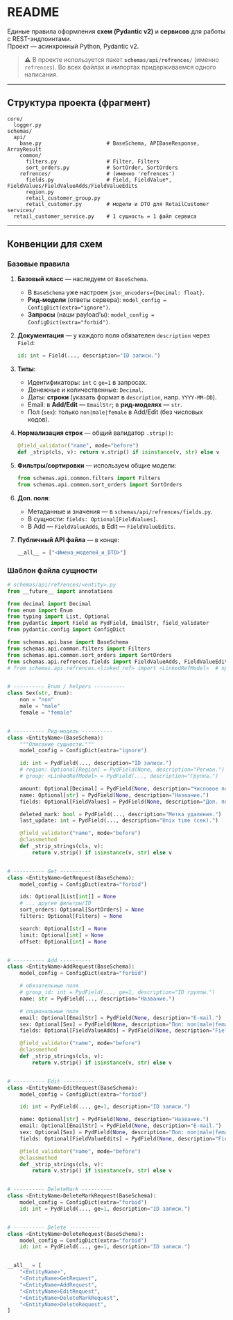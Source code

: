 # README

Единые правила оформления **схем (Pydantic v2)** и **сервисов** для работы с REST-эндпоинтами.  
Проект — асинхронный Python, Pydantic v2.

> ⚠️ В проекте используется пакет **`schemas/api/refrences/`** (именно `refrences`). Во всех файлах и импортax придерживаемся одного написания.

---

## Структура проекта (фрагмент)

```
core/
  logger.py
schemas/
  api/
    base.py                     # BaseSchema, APIBaseResponse, ArrayResult
    common/
      filters.py                # Filter, Filters
      sort_orders.py            # SortOrder, SortOrders
    refrences/                  # (именно 'refrences')
      fields.py                 # Field, FieldValue*, FieldValues/FieldValueAdds/FieldValueEdits
      region.py
      retail_customer_group.py
      retail_customer.py        # модели и DTO для RetailCustomer
services/
  retail_customer_service.py    # 1 сущность = 1 файл сервиса
```

---

## Конвенции для схем

### Базовые правила

1. **Базовый класс** — наследуем от `BaseSchema`.
   - В `BaseSchema` уже настроен `json_encoders={Decimal: float}`.
   - **Рид-модели** (ответы сервера): `model_config = ConfigDict(extra="ignore")`.
   - **Запросы** (наши payload’ы): `model_config = ConfigDict(extra="forbid")`.

2. **Документация** — у каждого поля обязателен `description` через `Field`:
   ```py
   id: int = Field(..., description="ID записи.")
   ```

3. **Типы**:
   - Идентификаторы: `int` с `ge=1` в запросах.
   - Денежные и количественные: `Decimal`.
   - Даты: **строки** (указать формат в `description`, напр. `YYYY-MM-DD`).
   - Email: в **Add/Edit** — `EmailStr`; в **рид-моделях** — `str`.
   - Пол (`sex`): только `non|male|female` в Add/Edit (без числовых кодов).

4. **Нормализация строк** — общий валидатор `.strip()`:
   ```py
   @field_validator("name", mode="before")
   def _strip(cls, v): return v.strip() if isinstance(v, str) else v
   ```

5. **Фильтры/сортировки** — используем общие модели:
   ```py
   from schemas.api.common.filters import Filters
   from schemas.api.common.sort_orders import SortOrders
   ```

6. **Доп. поля**:
   - Метаданные и значения — в `schemas/api/refrences/fields.py`.
   - В сущности: `fields: Optional[FieldValues]`.
   - В Add — `FieldValueAdds`, в Edit — `FieldValueEdits`.

7. **Публичный API файла** — в конце:
   ```py
   __all__ = ["<Имена_моделей_и_DTO>"]
   ```

### Шаблон файла сущности

```py
# schemas/api/refrences/<entity>.py
from __future__ import annotations

from decimal import Decimal
from enum import Enum
from typing import List, Optional
from pydantic import Field as PydField, EmailStr, field_validator
from pydantic.config import ConfigDict

from schemas.api.base import BaseSchema
from schemas.api.common.filters import Filters
from schemas.api.common.sort_orders import SortOrders
from schemas.api.refrences.fields import FieldValueAdds, FieldValueEdits, FieldValues
# from schemas.api.refrences.<linked_ref> import <LinkedRefModel>  # при необходимости


# ---------- Enum / helpers ----------
class Sex(str, Enum):
    non = "non"
    male = "male"
    female = "female"


# ---------- Рид-модель ----------
class <EntityName>(BaseSchema):
    """Описание сущности."""
    model_config = ConfigDict(extra="ignore")

    id: int = PydField(..., description="ID записи.")
    # region: Optional[Region] = PydField(None, description="Регион.")
    # group: <LinkedRefModel> = PydField(..., description="Группа.")

    amount: Optional[Decimal] = PydField(None, description="Числовое поле (Decimal).")
    name: Optional[str] = PydField(None, description="Название.")
    fields: Optional[FieldValues] = PydField(None, description="Доп. поля (FieldValue[]).")

    deleted_mark: bool = PydField(..., description="Метка удаления.")
    last_update: int = PydField(..., description="Unix time (сек).")

    @field_validator("name", mode="before")
    @classmethod
    def _strip_strings(cls, v):
        return v.strip() if isinstance(v, str) else v


# ---------- Get ----------
class <EntityName>GetRequest(BaseSchema):
    model_config = ConfigDict(extra="forbid")

    ids: Optional[List[int]] = None
    # ... другие фильтры/ID
    sort_orders: Optional[SortOrders] = None
    filters: Optional[Filters] = None

    search: Optional[str] = None
    limit: Optional[int] = None
    offset: Optional[int] = None


# ---------- Add ----------
class <EntityName>AddRequest(BaseSchema):
    model_config = ConfigDict(extra="forbid")

    # обязательные поля
    # group_id: int = PydField(..., ge=1, description="ID группы.")
    name: str = PydField(..., description="Название.")

    # опциональные поля
    email: Optional[EmailStr] = PydField(None, description="E-mail.")
    sex: Optional[Sex] = PydField(None, description="Пол: non|male|female.")
    fields: Optional[FieldValueAdds] = PydField(None, description="FieldValueAdd[].")

    @field_validator("name", mode="before")
    @classmethod
    def _strip_strings(cls, v):
        return v.strip() if isinstance(v, str) else v


# ---------- Edit ----------
class <EntityName>EditRequest(BaseSchema):
    model_config = ConfigDict(extra="forbid")

    id: int = PydField(..., ge=1, description="ID записи.")

    name: Optional[str] = PydField(None, description="Название.")
    email: Optional[EmailStr] = PydField(None, description="E-mail.")
    sex: Optional[Sex] = PydField(None, description="Пол: non|male|female.")
    fields: Optional[FieldValueEdits] = PydField(None, description="FieldValueEdit[].")

    @field_validator("name", mode="before")
    @classmethod
    def _strip_strings(cls, v):
        return v.strip() if isinstance(v, str) else v


# ---------- DeleteMark ----------
class <EntityName>DeleteMarkRequest(BaseSchema):
    model_config = ConfigDict(extra="forbid")
    id: int = PydField(..., ge=1, description="ID записи.")


# ---------- Delete ----------
class <EntityName>DeleteRequest(BaseSchema):
    model_config = ConfigDict(extra="forbid")
    id: int = PydField(..., ge=1, description="ID записи.")


__all__ = [
    "<EntityName>",
    "<EntityName>GetRequest",
    "<EntityName>AddRequest",
    "<EntityName>EditRequest",
    "<EntityName>DeleteMarkRequest",
    "<EntityName>DeleteRequest",
]
```



